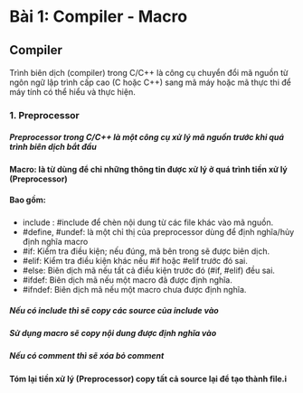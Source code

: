 # Bài 1: Compiler - Macro
## Compiler
####
Trình biên dịch (compiler) trong C/C++ là công cụ chuyển đổi mã nguồn từ ngôn ngữ lập trình cấp cao (C hoặc C++) sang mã máy hoặc mã thực thi để máy tính có thể hiểu và thực hiện.
### 1. Preprocessor
##### Preprocessor trong C/C++ là một công cụ xử lý mã nguồn trước khi quá trình biên dịch bắt đầu
#### Macro: là từ dùng để chỉ những thông tin được xử lý ở quá trình tiền xử lý (Preprocessor)
#### Bao gồm:
##### 
- include : #include để chèn nội dung từ các file khác vào mã nguồn. 
- #define, #undef: là một chỉ thị của preprocessor dùng để định nghĩa/hủy định nghĩa macro
- #if: Kiểm tra điều kiện; nếu đúng, mã bên trong sẽ được biên dịch.
- #elif: Kiểm tra điều kiện khác nếu #if hoặc #elif trước đó sai.
- #else: Biên dịch mã nếu tất cả điều kiện trước đó (#if, #elif) đều sai.
- #ifdef: Biên dịch mã nếu một macro đã được định nghĩa.
- #ifndef: Biên dịch mã nếu một macro chưa được định nghĩa.
##### Nếu có include thì sẽ copy các source của include vào
##### Sử dụng macro sẽ copy nội dung được định nghĩa vào
##### Nếu có comment thì sẽ xóa bỏ comment
#### Tóm lại tiền xử lý (Preprocessor) copy tất cả source lại để tạo thành file.i

